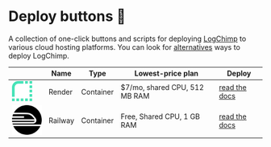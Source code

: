 # Deploy buttons 🚀

A collection of one-click buttons and scripts for deploying [LogChimp](https://logchimp.codecarrot.net) to various cloud hosting platforms. You can look for [alternatives](https://logchimp.codecarrot.net/docs/install) ways to deploy LogChimp.

| | Name | Type | Lowest-price plan | Deploy |
| --- | --- | --- | --- | --- |
| [![render](/img/render.png)](https://render.com/) | Render | Container | $7/mo, shared CPU, 512 MB RAM | [read the docs](https://logchimp.codecarrot.net/docs/install/render) |
| [![Railway](/img/railway.svg)](https://railway.app/) | Railway | Container | Free, Shared CPU, 1 GB RAM | [read the docs](https://logchimp.codecarrot.net/docs/install/railway) |
